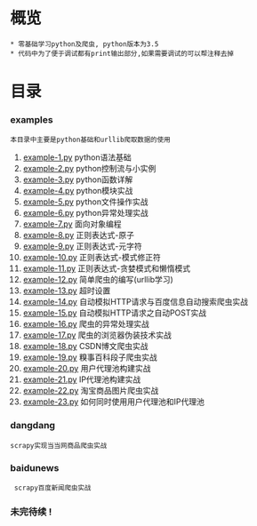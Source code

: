 # 概览

    * 零基础学习python及爬虫, python版本为3.5
    * 代码中为了便于调试都有print输出部分,如果需要调试的可以帮注释去掉
    
# 目录

### examples 
   
    本目录中主要是python基础和urllib爬取数据的使用
   
   1. [example-1.py](https://github.com/gaoyaqiu/python-spider/blob/master/examples/example-1.py) python语法基础
   2. [example-2.py](https://github.com/gaoyaqiu/python-spider/blob/master/examples/example-2.py) python控制流与小实例
   3. [example-3.py](https://github.com/gaoyaqiu/python-spider/blob/master/examples/example-3.py) python函数详解
   4. [example-4.py](https://github.com/gaoyaqiu/python-spider/blob/master/examples/example-4.py) python模块实战
   5. [example-5.py](https://github.com/gaoyaqiu/python-spider/blob/master/examples/example-5.py) python文件操作实战
   6. [example-6.py](https://github.com/gaoyaqiu/python-spider/blob/master/examples/example-6.py) python异常处理实战
   7. [example-7.py](https://github.com/gaoyaqiu/python-spider/blob/master/examples/example-7.py) 面向对象编程
   8. [example-8.py](https://github.com/gaoyaqiu/python-spider/blob/master/examples/example-8.py) 正则表达式-原子
   9. [example-9.py](https://github.com/gaoyaqiu/python-spider/blob/master/examples/example-9.py) 正则表达式-元字符
   10. [example-10.py](https://github.com/gaoyaqiu/python-spider/blob/master/examples/example-10.py) 正则表达式-模式修正符
   11. [example-11.py](https://github.com/gaoyaqiu/python-spider/blob/master/examples/example-11.py) 正则表达式-贪婪模式和懒惰模式
   12. [example-12.py](https://github.com/gaoyaqiu/python-spider/blob/master/examples/example-12.py) 简单爬虫的编写(urllib学习)
   13. [example-13.py](https://github.com/gaoyaqiu/python-spider/blob/master/examples/example-13.py) 超时设置
   14. [example-14.py](https://github.com/gaoyaqiu/python-spider/blob/master/examples/example-14.py) 自动模拟HTTP请求与百度信息自动搜索爬虫实战
   15. [example-15.py](https://github.com/gaoyaqiu/python-spider/blob/master/examples/example-15.py) 自动模拟HTTP请求之自动POST实战
   16. [example-16.py](https://github.com/gaoyaqiu/python-spider/blob/master/examples/example-16.py) 爬虫的异常处理实战
   17. [example-17.py](https://github.com/gaoyaqiu/python-spider/blob/master/examples/example-17.py) 爬虫的浏览器伪装技术实战
   18. [example-18.py](https://github.com/gaoyaqiu/python-spider/blob/master/examples/example-18.py) CSDN博文爬虫实战
   19. [example-19.py](https://github.com/gaoyaqiu/python-spider/blob/master/examples/example-19.py) 糗事百科段子爬虫实战
   20. [example-20.py](https://github.com/gaoyaqiu/python-spider/blob/master/examples/example-20.py) 用户代理池构建实战
   21. [example-21.py](https://github.com/gaoyaqiu/python-spider/blob/master/examples/example-21.py) IP代理池构建实战
   22. [example-22.py](https://github.com/gaoyaqiu/python-spider/blob/master/examples/example-22.py) 淘宝商品图片爬虫实战
   23. [example-23.py](https://github.com/gaoyaqiu/python-spider/blob/master/examples/example-23.py) 如何同时使用用户代理池和IP代理池

### dangdang 
    scrapy实现当当网商品爬虫实战
### baidunews     
     scrapy百度新闻爬虫实战
    
### 未完待续 !
    
    
    
    
    
    


